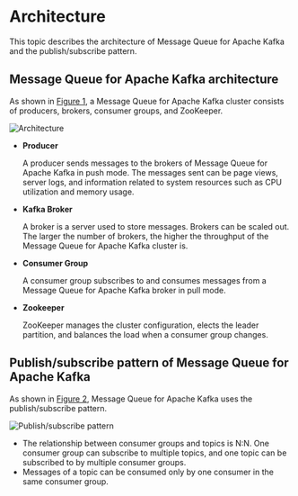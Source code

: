 # Architecture

This topic describes the architecture of Message Queue for Apache Kafka and the publish/subscribe pattern.

## Message Queue for Apache Kafka architecture

As shown in [Figure 1](#fig_h4w_luj_jjq), a Message Queue for Apache Kafka cluster consists of producers, brokers, consumer groups, and ZooKeeper.

![Architecture](../images/p129320.png "Message Queue for Apache Kafka architecture")

-   **Producer**

    A producer sends messages to the brokers of Message Queue for Apache Kafka in push mode. The messages sent can be page views, server logs, and information related to system resources such as CPU utilization and memory usage.

-   **Kafka Broker**

    A broker is a server used to store messages. Brokers can be scaled out. The larger the number of brokers, the higher the throughput of the Message Queue for Apache Kafka cluster is.

-   **Consumer Group**

    A consumer group subscribes to and consumes messages from a Message Queue for Apache Kafka broker in pull mode.

-   **Zookeeper**

    ZooKeeper manages the cluster configuration, elects the leader partition, and balances the load when a consumer group changes.


## Publish/subscribe pattern of Message Queue for Apache Kafka

As shown in [Figure 2](#fig_clp_z8q_239), Message Queue for Apache Kafka uses the publish/subscribe pattern.

![Publish/subscribe pattern](../images/p129319.png "Publish/subscribe pattern of Message Queue for Apache Kafka")

-   The relationship between consumer groups and topics is N:N. One consumer group can subscribe to multiple topics, and one topic can be subscribed to by multiple consumer groups.
-   Messages of a topic can be consumed only by one consumer in the same consumer group.


